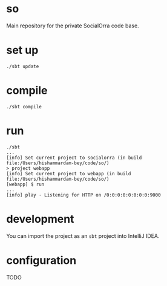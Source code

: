 # so
Main repository for the private SocialOrra code base.

# set up
    ./sbt update

# compile
    ./sbt compile

# run
    ./sbt
    ...
    [info] Set current project to socialorra (in build file:/Users/hishammardam-bey/code/so/)
    > project webapp
    [info] Set current project to webapp (in build file:/Users/hishammardam-bey/code/so/)
    [webapp] $ run
    ...
    [info] play - Listening for HTTP on /0:0:0:0:0:0:0:0:9000

# development
You can import the project as an `sbt` project into IntelliJ IDEA.

# configuration
TODO

